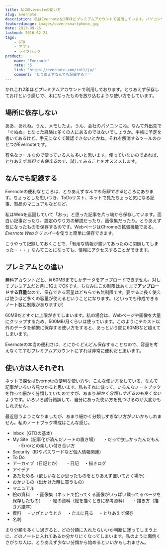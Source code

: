```yaml
---
title: 私のEvernoteの使い方
slug: evernote
description: 私はEvernoteを2年ほどプレミアムアカウントで運用しています。パソコンやスマートフォンなど、媒体を選ばずに使えるのが便利です。まだ使ったことがない人は無料でも利用できるので、試しに使ってみてはどうでしょうか。
featuredimage: images/cover/smartphone.jpg
date: 2013-09-26
lastmod: 2016-02-24
tags: 
    - GTD
    - アプリ
    - ライフハック
product:
    name: 'Evernote'
    rate: '5'
    link: 'https://evernote.com/intl/jp/'
    comment: 'とりあえずなんでも記録する！'
---
```


かれこれ2年ほどプレミアムアカウントで利用しております。とりあえず保存しておけという感じで、木になったものを放り込むような使い方をしています。

## 場所に依存しない

ああ、あれね。うん、メモしたよ。うん、会社のパソコンにね。なんて外出先で「ぐぬぬ」となった経験は多くの人にあるのではないでしょうか。手帳に予定を書いてあるけど、手元になくて確認できないとかね。それを解消するツールのひとつがEvernoteです。

有名なツールなので使っている人も多いと思います。使っていないのであれば、とりあえず<em>無料でも使える</em>ので、試してみることをオススメします。


## なんでも記録する


Evernoteの便利なところは、とりあえず<em>なんでも記録できる</em>ところにあります。ちょっとした思いつき、ToDoリスト、ネットで見たちょっと気になる記事、製品のマニュアルなどなど。

私はWebを巡回していて「おっ」と思った記事を片っ端から保存しています。面白い記事だったり、設定のやり方の解説だったり、画像集だったり。とりあえず気になったものを保存するのです。WebページはChromeの拡張機能である、<em>Evernote Webクリッパー</em>を使うと簡単に保存できます。

こうやって記録しておくことで、「有用な情報が書いてあったのに閉鎖してしまった・・・」なんてことになっても、情報にアクセスすることができます。


## プレミアムとの違い


無料アカウントだと、月60MBまでしかデータをアップロードできません。対してプレミアムだと月に1GまでOKです。ちなみにこの制限はあくまで<strong>アップロードする容量</strong>なので、保存できる容量はどちらでも無制限です。要するに長く使えば使うほど多くの容量が使えるということになります。（といっても作成できるノート数に制限がありますが）

60MBだとすぐに上限がきてしまいます。私の場合は、Webページや画像を大量にクリップするため、500MB/月くらいは使っています。このようにテキスト以外のデータを頻繁に保存する使い方をすると、あっという間に60MBなど超えてしまいます。

Evernoteの本当の便利さは、とにかくどんどん保存することなので、容量を考えなくてすむプレミアムアカウントにすれば非常に便利だと思います。


## 使い方は人それぞれ


ネットで探せばEvernoteの便利な使い方や、こんな使い方をしている、なんて記事がいろいろ見つかると思います。私もそれに倣って、いろんなノートブックを作って細かく分類していたのですが、あまり<em>細かく分類しすぎるのも良くない</em>ようです。いろいろ試行錯誤して、自分にあった使い方を見つけるのが大変かもしれません。

最近思うようになりましたが、あまり細かく分類しすぎない方がいいかもしれません。私のノートブック構成はこんな感じ。

<ul>
<li>Inbox（GTDの基本）</li>
<li>My Site（記事化が済んだノートの置き場）
　・だって欲しかったんだもん
　・Errorとの楽しい付き合い方</li>
<li>Security（IDやパスワードなど個人情報関連）</li>
<li>To Do</li>
<li>アーカイブ（日記とか）
　・日記
　・描きログ</li>
<li>アイデア</li>
<li>あたためる（欲しいなとか思ったものをとりあえず置いておく場所）</li>
<li>おかいもの（出かけた時に買うもの）</li>
<li>マニュアル</li>
<li>絵の資料
　・画像集（ネットで拾ってくる画像がいっぱい載ってるページを保存したもの）
　・絵の資料（絵を描くときに参考資料）
　・描き方（描き方講座）</li>
<li>資料
　・いざというとき
　・たまに見る
　・とりあえず保存</li>
<li>名刺</li>
</ul>

まり分類を多くし過ぎると、どの分類に入れたらいいか判断に迷ってしまう上に、どのノートに入れてあるか分かりにくなってしまいます。私のように面倒くさがりな人は、とりあえず少ない分類から始めるといいかもしれません。
